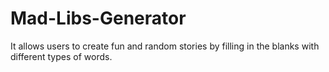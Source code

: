 # Mad-Libs-Generator
It allows users to create fun and random stories by filling in the blanks with different types of words.
